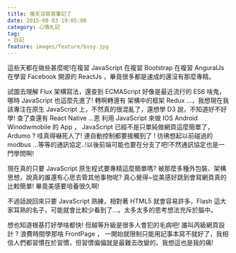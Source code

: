 ```yaml
---
title: 幾天沒寫寫筆記了
date: 2015-08-03 19:05:00
category: 心情札記
tag:
- 日記
feature: images/feature/busy.jpg
---
```

這些天都在做些甚麼呢!在複習 JavaScript 在複習 Bootstrap 在複習 AnguralJs  在學習 Facebook 開源的 ReactJs  ，畢竟很多都是速成的還沒有那麼專精。

試圖去理解 Flux 架構寫法，還查到 ECMAScript 好像是最近流行的 ES6 啥鬼，哪時 JavaScript 也這麼先進了! 轉啊轉還有 架構中的框架 Redux ...，我想現在我該專注在原生 JavaScript 上，不然真的很混亂了，還想學 D3 說，不知道好不好學! 查了查還有 React Native ...恩 利用 JavaScript 來做 IOS Android Winodwmobile 的 App ， JavaScript 已經不是只單純做網頁這麼簡單了， Ardumo ? 哇真得嚇死人了! 連自動控制都要接觸到了 ! 彷彿想起以前碰過的 modbus ...等等的通訊協定..!以後前端可能也要在分支了吧!不然通訊協定也是一門學問啊!

現在真的只要 JavaScript 原生程式要專精這麼簡單嗎? 被那麼多種外包裝、架構思想，說真的誰還有心思去管其他事物呢? 真心覺得~從美感好跳到會寫網頁真的比較簡單! 畢竟美感要培養很久啊!

不過話說回來只要 JavaScript 熟練，相對著 HTML5 就會容易許多，Flash 這大家耳熟的名子，可能就會比較少看到了...。太多太多的思考想法充斥於腦中。

想也知道根基打好學啥都快! 但越等升級是很多人會犯的毛病吧! 誰叫丙級網頁設計 ? 浪費時間學那啥 FrontPage ， 一開始就限制只能用記事本寫不就好了，我相信人們都習慣在於習慣，但習慣偏偏就是最難去改變的。我想這也是我的痛!
